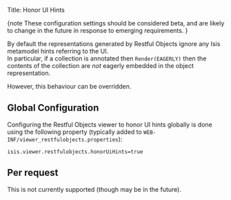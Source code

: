Title: Honor UI Hints 

[//]: # (content copied to _user-guide_restful-objects-viewer)

{note
These configuration settings should be considered beta, and are likely to change in the future in response to emerging requirements.
}

By default the representations generated by Restful Objects ignore any Isis metamodel hints referring to the UI.  
In particular, if a collection is annotated then `Render(EAGERLY)` then the contents of the collection are *not*
eagerly embedded in the object representation.

However, this behaviour can be overridden.

## Global Configuration

Configuring the Restful Objects viewer to honor UI hints globally is done using the
following property (typically added to `WEB-INF/viewer_restfulobjects.properties`):

    isis.viewer.restfulobjects.honorUiHints=true

## Per request

This is not currently supported (though may be in the future).
